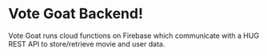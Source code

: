 # Vote Goat Backend!

Vote Goat runs cloud functions on Firebase which communicate with a HUG REST API to store/retrieve movie and user data.